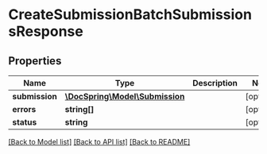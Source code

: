 # CreateSubmissionBatchSubmissionsResponse

## Properties
Name | Type | Description | Notes
------------ | ------------- | ------------- | -------------
**submission** | [**\DocSpring\Model\Submission**](Submission.md) |  | [optional] 
**errors** | **string[]** |  | [optional] 
**status** | **string** |  | [optional] 

[[Back to Model list]](../README.md#documentation-for-models) [[Back to API list]](../README.md#documentation-for-api-endpoints) [[Back to README]](../README.md)



